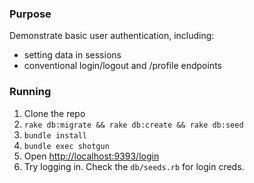 ### Purpose
Demonstrate basic user authentication, including:

* setting data in sessions
* conventional login/logout and /profile endpoints

### Running
1. Clone the repo
2. `rake db:migrate && rake db:create && rake db:seed`
3. `bundle install`
4. `bundle exec shotgun`
5. Open [http://localhost:9393/login](http://localhost:9393/login)
6. Try logging in. Check the `db/seeds.rb` for login creds.
